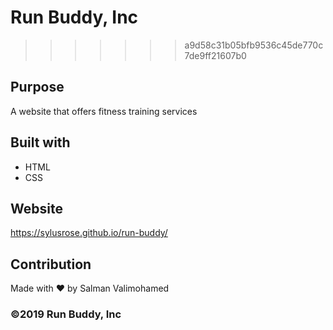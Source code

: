 
# Run Buddy, Inc
>>>>>>> a9d58c31b05bfb9536c45de770c7de9ff21607b0

## Purpose
A website that offers fitness training services

## Built with
* HTML
* CSS

## Website
https://sylusrose.github.io/run-buddy/

## Contribution
Made with ❤️ by Salman Valimohamed

### ©️2019 Run Buddy, Inc 

